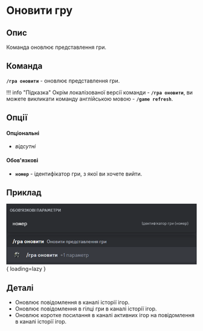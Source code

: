 # Оновити гру

## Опис

Команда оновлює представлення гри.<br/>

## Команда

**`/гра оновити`** - оновлює представлення гри.

!!! info "Підказка"
    Окрім локалізованої версії команди - **`/гра оновити`**,
    ви можете викликати команду англійською мовою - **`/game refresh`**.

## Опції

#### Опціональні

- _відсутні_

#### Обов'язкові

- **`номер`** - ідентифікатор гри, з якої ви хочете вийти.

## Приклад

![](../images/game_refresh_0.png){ loading=lazy }

## Деталі

- Оновлює повідомлення в каналі історії ігор.
- Оновлює повідомлення в гілці гри в каналі історії ігор.
- Оновлює коротке посилання в каналі активних ігор на повідомлення в каналі історії ігор.
